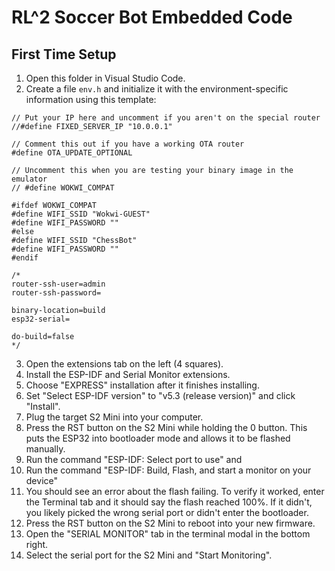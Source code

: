 # RL^2 Soccer Bot Embedded Code

## First Time Setup
1. Open this folder in Visual Studio Code.
2. Create a file `env.h` and initialize it with the environment-specific information using this template:
```
// Put your IP here and uncomment if you aren't on the special router
//#define FIXED_SERVER_IP "10.0.0.1"

// Comment this out if you have a working OTA router
#define OTA_UPDATE_OPTIONAL

// Uncomment this when you are testing your binary image in the emulator
// #define WOKWI_COMPAT

#ifdef WOKWI_COMPAT
#define WIFI_SSID "Wokwi-GUEST"
#define WIFI_PASSWORD ""
#else
#define WIFI_SSID "ChessBot"
#define WIFI_PASSWORD ""
#endif

/*
router-ssh-user=admin
router-ssh-password=

binary-location=build
esp32-serial=

do-build=false
*/
```
3. Open the extensions tab on the left (4 squares).
4. Install the ESP-IDF and Serial Monitor extensions. 
5. Choose "EXPRESS" installation after it finishes installing.
6. Set "Select ESP-IDF version" to "v5.3 (release version)" and click "Install".
7. Plug the target S2 Mini into your computer.
8. Press the RST button on the S2 Mini while holding the 0 button. This puts the ESP32 into bootloader mode and allows it to be flashed manually.
9. Run the command "ESP-IDF: Select port to use" and 
10. Run the command "ESP-IDF: Build, Flash, and start a monitor on your device"
11. You should see an error about the flash failing. To verify it worked, enter the Terminal tab and it should say the flash reached 100%. If it didn't, you likely picked the wrong serial port or didn't enter the bootloader.
12. Press the RST button on the S2 Mini to reboot into your new firmware.
13. Open the "SERIAL MONITOR" tab in the terminal modal in the bottom right.
14. Select the serial port for the S2 Mini and "Start Monitoring".